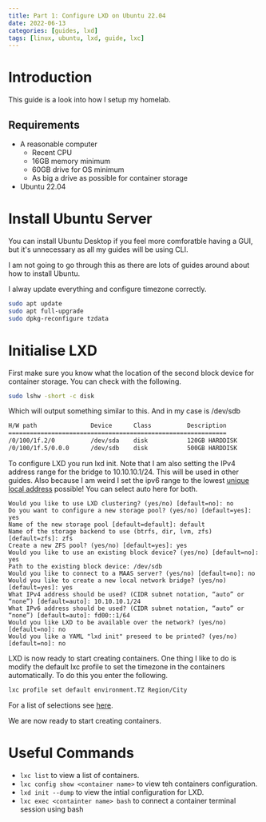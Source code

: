 ```yaml
---
title: Part 1: Configure LXD on Ubuntu 22.04
date: 2022-06-13
categories: [guides, lxd]
tags: [linux, ubuntu, lxd, guide, lxc]
---
```


# Introduction

This guide is a look into how I setup my homelab.

## Requirements

- A reasonable computer
  - Recent CPU
  - 16GB memory minimum
  - 60GB drive for OS minimum
  - As big a drive as possible for container storage
- Ubuntu 22.04

# Install Ubuntu Server

You can install Ubuntu Desktop if you feel more comforatble having a GUI, but it's unnecessary as all my guides will be using CLI.

I am not going to go through this as there are lots of guides around about how to install Ubuntu.

I alway update everything and configure timezone correctly.

```bash
sudo apt update
sudo apt full-upgrade
sudo dpkg-reconfigure tzdata
```

# Initialise LXD

First make sure you know what the location of the second block device for container storage. You can check with the following.

```bash
sudo lshw -short -c disk
```

Which will output something similar to this. And in my case is /dev/sdb

```bash
H/W path               Device      Class          Description
=============================================================
/0/100/1f.2/0          /dev/sda    disk           120GB HARDDISK
/0/100/1f.5/0.0.0      /dev/sdb    disk           500GB HARDDISK
```

To configure LXD you run lxd init. Note that I am also setting the IPv4 address range for the bridge to 10.10.10.1/24. This will be used in other guides. Also because I am weird I set the ipv6 range to the lowest [unique local address](https://en.wikipedia.org/wiki/Unique_local_address) possible! You can select auto here for both.

```
Would you like to use LXD clustering? (yes/no) [default=no]: no
Do you want to configure a new storage pool? (yes/no) [default=yes]: yes
Name of the new storage pool [default=default]: default
Name of the storage backend to use (btrfs, dir, lvm, zfs) [default=zfs]: zfs
Create a new ZFS pool? (yes/no) [default=yes]: yes
Would you like to use an existing block device? (yes/no) [default=no]: yes
Path to the existing block device: /dev/sdb
Would you like to connect to a MAAS server? (yes/no) [default=no]: no
Would you like to create a new local network bridge? (yes/no) [default=yes]: yes
What IPv4 address should be used? (CIDR subnet notation, “auto” or “none”) [default=auto]: 10.10.10.1/24
What IPv6 address should be used? (CIDR subnet notation, “auto” or “none”) [default=auto]: fd00::1/64
Would you like LXD to be available over the network? (yes/no) [default=no]: no
Would you like a YAML "lxd init" preseed to be printed? (yes/no) [default=no]: no
```

LXD is now ready to start creating containers. One thing I like to do is modify the default lxc profile to set the timezone in the containers automatically. To do this you enter the following.

```bash
lxc profile set default environment.TZ Region/City
```

For a list of selections see [here](https://en.wikipedia.org/wiki/List_of_tz_database_time_zones).

We are now ready to start creating containers.

# Useful Commands

- `lxc list` to view a list of containers.
- `lxc config show <container name>` to view teh containers configuration.
- `lxd init --dump` to view the intial configuration for LXD.
- `lxc exec <containter name> bash` to connect a container terminal session using bash
